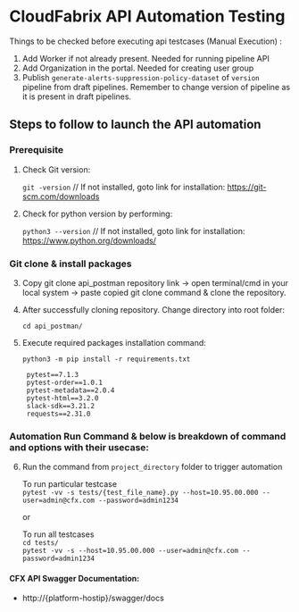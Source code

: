 # CloudFabrix API Automation Testing

Things to be checked before executing api testcases (Manual Execution) :
1. Add Worker if not already present. Needed for running pipeline API
2. Add Organization in the portal. Needed for creating user group
3. Publish `generate-alerts-suppression-policy-dataset` of `version` pipeline from draft pipelines. Remember to change version of pipeline as it is present in draft pipelines.

## Steps to follow to launch the API automation

### Prerequisite 
1. Check Git version: 

    `git -version` // If not installed, goto link for installation: https://git-scm.com/downloads

2. Check for python version by performing:
        
    `python3 --version` // If not installed, goto link for installation: https://www.python.org/downloads/

### Git clone & install packages
3. Copy git clone api_postman repository link -> open terminal/cmd in your local system -> paste copied git clone command & clone the repository.

4. After successfully cloning repository. Change directory into root folder: 

    `cd api_postman/`

5. Execute required packages installation command:

    `python3 -m pip install -r requirements.txt`
  
        pytest==7.1.3
        pytest-order==1.0.1  
        pytest-metadata==2.0.4  
        pytest-html==3.2.0
        slack-sdk==3.21.2
        requests==2.31.0

### Automation Run Command & below is breakdown of command and options with their usecase:
6. Run the command from `project_directory` folder to trigger automation  

    To run particular testcase  
    `pytest -vv -s tests/{test_file_name}.py --host=10.95.00.000 --user=admin@cfx.com --password=admin1234`
    
    or 
    
    To run all testcases  
    `cd tests/`  
    `pytest -vv -s --host=10.95.00.000 --user=admin@cfx.com --password=admin1234`  


#### CFX API Swagger Documentation:
- http://{platform-hostip}/swagger/docs